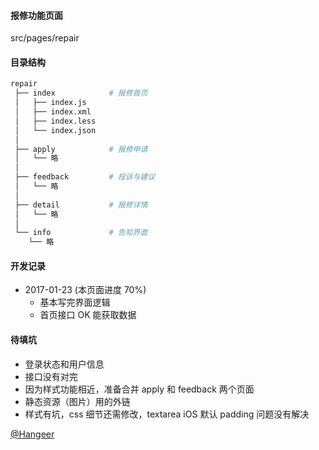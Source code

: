 #### 报修功能页面
src/pages/repair

#### 目录结构
```bash
repair
 ├── index            # 报修首页
 │   ├── index.js
 │   ├── index.xml
 │   ├── index.less
 │   └── index.json
 │
 ├── apply            # 报修申请
 │   └── 略
 │
 ├── feedback         # 投诉与建议
 │   └── 略
 │
 ├── detail           # 报修详情
 │   └── 略
 │
 └── info             # 告知界面
    └── 略
```

#### 开发记录
+ 2017-01-23 (本页面进度 70%)
  - 基本写完界面逻辑
  - 首页接口 OK 能获取数据

#### 待填坑
+ 登录状态和用户信息
+ 接口没有对完
+ 因为样式功能相近，准备合并 apply 和 feedback 两个页面
+ 静态资源（图片）用的外链
+ 样式有坑，css 细节还需修改，textarea iOS 默认 padding 问题没有解决

[@Hangeer](https://github.com/Hangeer)

